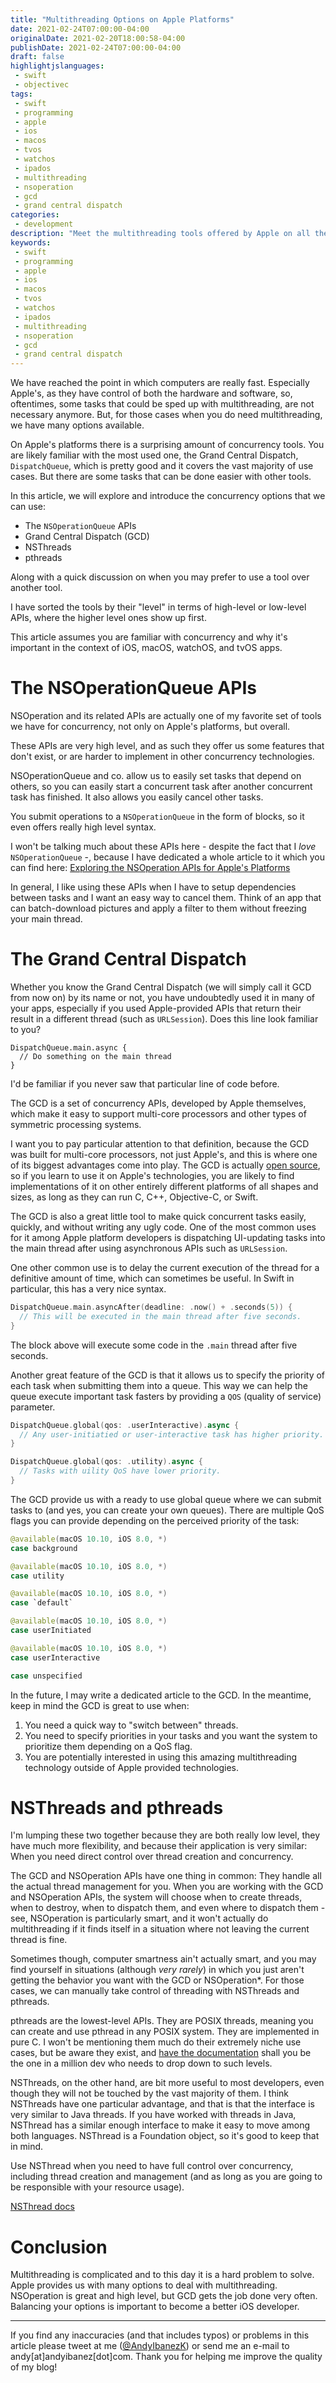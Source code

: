 ```yaml
---
title: "Multithreading Options on Apple Platforms"
date: 2021-02-24T07:00:00-04:00
originalDate: 2021-02-20T18:00:58-04:00
publishDate: 2021-02-24T07:00:00-04:00
draft: false
highlightjslanguages:
 - swift
 - objectivec
tags:
 - swift
 - programming
 - apple
 - ios
 - macos
 - tvos
 - watchos
 - ipados
 - multithreading
 - nsoperation
 - gcd
 - grand central dispatch
categories:
 - development
description: "Meet the multithreading tools offered by Apple on all their platforms, and learn to choose the right one for your needs."
keywords:
 - swift
 - programming
 - apple
 - ios
 - macos
 - tvos
 - watchos
 - ipados
 - multithreading
 - nsoperation
 - gcd
 - grand central dispatch
---
```


We have reached the point in which computers are really fast. Especially Apple's, as they have control of both the hardware and software, so, oftentimes, some tasks that could be sped up with multithreading, are not necessary anymore. But, for those cases when you do need multithreading, we have many options available.

On Apple's platforms there is a surprising amount of concurrency tools. You are likely familiar with the most used one, the Grand Central Dispatch, `DispatchQueue`, which is pretty good and it covers the vast majority of use cases. But there are some tasks that can be done easier with other tools.

In this article, we will explore and introduce the concurrency options that we can use:

* The `NSOperationQueue` APIs
* Grand Central Dispatch (GCD)
* NSThreads
* pthreads

Along with a quick discussion on when you may prefer to use a tool over another tool.

I have sorted the tools by their "level" in terms of high-level or low-level APIs, where the higher level ones show up first.

This article assumes you are familiar with concurrency and why it's important in the context of iOS, macOS, watchOS, and tvOS apps.

# The NSOperationQueue APIs

NSOperation and its related APIs are actually one of my favorite set of tools we have for concurrency, not only on Apple's platforms, but overall.

These APIs are very high level, and as such they offer us some features that don't exist, or are harder to implement in other concurrency technologies.

NSOperationQueue and co. allow us to easily set tasks that depend on others, so you can easily start a concurrent task after another concurrent task has finished. It also allows you easily cancel other tasks.

You submit operations to a `NSOperationQueue` in the form of blocks, so it even offers really high level syntax.

I won't be talking much about these APIs here - despite the fact that I *love* `NSOperationQueue` -, because I have dedicated a whole article to it which you can find here: [Exploring the NSOperation APIs for Apple's Platforms](https://www.andyibanez.com/posts/exploring-the-nsoperation-apis/)

In general, I like using these APIs when I have to setup dependencies between tasks and I want an easy way to cancel them. Think of an app that can batch-download pictures and apply a filter to them without freezing your main thread.

# The Grand Central Dispatch

Whether you know the Grand Central Dispatch (we will simply call it GCD from now on) by its name or not, you have undoubtedly used it in many of your apps, especially if you used Apple-provided APIs that return their result in a different thread (such as `URLSession`). Does this line look familiar to you?

```
DispatchQueue.main.async {
  // Do something on the main thread
}
```

I'd be familiar if you never saw that particular line of code before.

The GCD is a set of concurrency APIs, developed by Apple themselves, which make it easy to support multi-core processors and other types of symmetric processing systems.

I want you to pay particular attention to that definition, because the GCD was built for multi-core processors, not just Apple's, and this is where one of its biggest advantages come into play. The GCD is actually [open source](https://apple.github.io/swift-corelibs-libdispatch/), so if you learn to use it on Apple's technologies, you are likely to find implementations of it on other entirely different platforms of all shapes and sizes, as long as they can run C, C++, Objective-C, or Swift.

The GCD is also a great little tool to make quick concurrent tasks easily, quickly, and without writing any ugly code. One of the most common uses for it among Apple platform developers is dispatching UI-updating tasks into the main thread after using asynchronous APIs such as `URLSession`.

One other common use is to delay the current execution of the thread for a definitive amount of time, which can sometimes be useful. In Swift in particular, this has a very nice syntax.

```swift
DispatchQueue.main.asyncAfter(deadline: .now() + .seconds(5)) {
  // This will be executed in the main thread after five seconds.
}
```

The block above will execute some code in the `.main` thread after five seconds.

Another great feature of the GCD is that it allows us to specify the priority of each task when submitting them into a queue. This way we can help the queue execute important task fasters by providing a `QOS` (quality of service) parameter.

```swift
DispatchQueue.global(qos: .userInteractive).async {
  // Any user-initiatied or user-interactive task has higher priority.
}

DispatchQueue.global(qos: .utility).async {
  // Tasks with uility QoS have lower priority.
}
```

The GCD provide us with a ready to use global queue where we can submit tasks to (and yes, you can create your own queues). There are multiple QoS flags you can provide depending on the perceived priority of the task:

```swift
@available(macOS 10.10, iOS 8.0, *)
case background

@available(macOS 10.10, iOS 8.0, *)
case utility

@available(macOS 10.10, iOS 8.0, *)
case `default`

@available(macOS 10.10, iOS 8.0, *)
case userInitiated

@available(macOS 10.10, iOS 8.0, *)
case userInteractive

case unspecified
```

In the future, I may write a dedicated article to the GCD. In the meantime, keep in mind the GCD is great to use when:

1. You need a quick way to "switch between" threads.
2. You need to specify priorities in your tasks and you want the system to prioritize them depending on a QoS flag.
3. You are potentially interested in using this amazing multithreading technology outside of Apple provided technologies.


# NSThreads and pthreads

I'm lumping these two together because they are both really low level, they have much more flexibility, and because their application is very similar: When you need direct control over thread creation and concurrency.

The GCD and NSOperation APIs have one thing in common: They handle all the actual thread management for you. When you are working with the GCD and NSOperation APIs, the system will choose when to create threads, when to destroy, when to dispatch them, and even where to dispatch them - see, NSOperation is particularly smart, and it won't actually do multithreading if it finds itself in a situation where not leaving the current thread is fine.

Sometimes though, computer smartness ain't actually smart, and you may find yourself in situations (although *very rarely*) in which you just aren't getting the behavior you want with the GCD or NSOperation\*. For those cases, we can manually take control of threading with NSThreads and pthreads.

pthreads are the lowest-level APIs. They are POSIX threads, meaning you can create and use pthread in any POSIX system. They are implemented in pure C. I won't be mentioning them much do their extremely niche use cases, but be aware they exist, and [have the documentation](https://computing.llnl.gov/tutorials/pthreads/) shall you be the one in a million dev who needs to drop down to such levels.

NSThreads, on the other hand, are bit more useful to most developers, even though they will not be touched by the vast majority of them. I think NSThreads have one particular advantage, and that is that the interface is very similar to Java threads. If you have worked with threads in Java, NSThread has a similar enough interface to make it easy to move among both languages. NSThread is a Foundation object, so it's good to keep that in mind.

Use NSThread when you need to have full control over concurrency, including thread creation and management (and as long as you are going to be responsible with your resource usage).

[NSThread docs](https://developer.apple.com/documentation/foundation/nsthread)

# Conclusion

Multithreading is complicated and to this day it is a hard problem to solve. Apple provides us with many options to deal with multithreading. NSOperation is great and high level, but GCD gets the job done very often. Balancing your options is important to become a better iOS developer.

<hr>

If you find any inaccuracies (and that includes typos) or problems in this article please tweet at me ([@AndyIbanezK](https://twitter.com/AndyIbanezK)) or send me an e-mail to andy[at]andyibanez[dot]com. Thank you for helping me improve the quality of my blog!